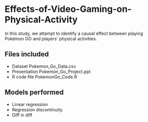 # Effects-of-Video-Gaming-on-Physical-Activity
In this study, we attampt to identify a causal effect between playing Pokémon GO and players' physical activities.

Files included
----------------------
  - Dataset            Pokemon_Go_Data.csv	
  - Presentation       Pokemon_Go_Project.ppt
  - R code file        PokemonGo_Code.R

Models performed
----------------------
  - Linear regression
  - Regression discontinuity
  - Diff in diff
